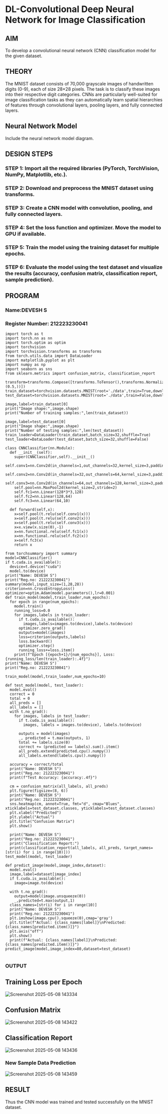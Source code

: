 # DL-Convolutional Deep Neural Network for Image Classification

## AIM
To develop a convolutional neural network (CNN) classification model for the given dataset.

## THEORY
The MNIST dataset consists of 70,000 grayscale images of handwritten digits (0-9), each of size 28×28 pixels. The task is to classify these images into their respective digit categories. CNNs are particularly well-suited for image classification tasks as they can automatically learn spatial hierarchies of features through convolutional layers, pooling layers, and fully connected layers.

## Neural Network Model
Include the neural network model diagram.

## DESIGN STEPS
### STEP 1: Import all the required libraries (PyTorch, TorchVision, NumPy, Matplotlib, etc.).

### STEP 2: Download and preprocess the MNIST dataset using transforms.

### STEP 3: Create a CNN model with convolution, pooling, and fully connected layers.
### STEP 4: Set the loss function and optimizer. Move the model to GPU if available.
### STEP 5: Train the model using the training dataset for multiple epochs.

### STEP 6: Evaluate the model using the test dataset and visualize the results (accuracy, confusion matrix, classification report, sample prediction).


## PROGRAM

### Name:DEVESH S

### Register Number: 212223230041
```
import torch as t
import torch.nn as nn
import torch.optim as optim
import torchvision
import torchvision.transforms as transforms
from torch.utils.data import DataLoader
import matplotlib.pyplot as plt
import numpy as np
import seaborn as sns
from sklearn.metrics import confusion_matrix, classification_report

transform=transforms.Compose([transforms.ToTensor(),transforms.Normalize((0.5,),(0.5,))])
train_dataset=torchvision.datasets.MNIST(root='./data',train=True,download=True,transform=transform)
test_dataset=torchvision.datasets.MNIST(root='./data',train=False,download=True,transform=transform)

image,label=train_dataset[0]
print("Image shape:",image.shape)
print("Number of training samples:",len(train_dataset))

image,label=test_dataset[0]
print("Image shape:",image.shape)
print("Number of testing samples:",len(test_dataset))
train_loader=DataLoader(train_dataset,batch_size=32,shuffle=True)
test_loader=DataLoader(test_dataset,batch_size=32,shuffle=False)

class CNNClassifier(nn.Module):
  def __init__(self):
    super(CNNClassifier,self).__init__()
    self.conv1=nn.Conv2d(in_channels=1,out_channels=32,kernel_size=3,padding=1)
    self.conv2=nn.Conv2d(in_channels=32,out_channels=64,kernel_size=3,padding=1)
    self.conv3=nn.Conv2d(in_channels=64,out_channels=128,kernel_size=3,padding=1)
    self.pool=nn.MaxPool2d(kernel_size=2,stride=2)
    self.fc1=nn.Linear(128*3*3,128)
    self.fc2=nn.Linear(128,64)
    self.fc3=nn.Linear(64,10)

  def forward(self,x):
    x=self.pool(t.relu(self.conv1(x)))
    x=self.pool(t.relu(self.conv2(x)))
    x=self.pool(t.relu(self.conv3(x)))
    x=x.view(x.size(0),-1)
    x=nn.functional.relu(self.fc1(x))
    x=nn.functional.relu(self.fc2(x))
    x=self.fc3(x)
    return x

from torchsummary import summary
model=CNNClassifier()
if t.cuda.is_available():
  device=t.device("cuda")
  model.to(device)
print("Name: DEVESH S")
print("Reg.no: 212223230041")
summary(model,input_size=(1,28,28))
criterion=nn.CrossEntropyLoss()
optimizer=optim.Adam(model.parameters(),lr=0.001)
def train_model(model,train_loader,num_epochs):
  for epoch in range(num_epochs):
    model.train()
    running_loss=0.0
    for images,labels in train_loader:
      if t.cuda.is_available():
        images,labels=images.to(device),labels.to(device)
      optimizer.zero_grad()
      outputs=model(images)
      loss=criterion(outputs,labels)
      loss.backward()
      optimizer.step()
      running_loss+=loss.item()
    print(f"Epoch [{epoch+1}/{num_epochs}], Loss: {running_loss/len(train_loader):.4f}")
print("Name: DEVESH S")
print("Reg.no: 212223230041")

train_model(model,train_loader,num_epochs=10)

def test_model(model, test_loader):
  model.eval()
  correct = 0
  total = 0
  all_preds = []
  all_labels = []
  with t.no_grad():
    for images, labels in test_loader:
      if t.cuda.is_available():
        images, labels = images.to(device), labels.to(device)

      outputs = model(images)
      _, predicted = t.max(outputs, 1)
      total += labels.size(0)
      correct += (predicted == labels).sum().item()
      all_preds.extend(predicted.cpu().numpy())
      all_labels.extend(labels.cpu().numpy())

  accuracy = correct/total
  print("Name: DEVESH S")
  print("Reg.no: 212223230041") 
  print(f"Test Accuracy: {accuracy:.4f}")

  cm = confusion_matrix(all_labels, all_preds)
  plt.figure(figsize=(8, 6))
  print("Name: DEVESH S")
  print("Reg.no: 212223230041")
  sns.heatmap(cm, annot=True, fmt="d", cmap="Blues", xticklabels=test_dataset.classes, yticklabels=test_dataset.classes)
  plt.xlabel("Predicted")
  plt.ylabel("Actual")
  plt.title("Confusion Matrix")
  plt.show()

  print("Name: DEVESH S")
  print("Reg.no: 212223230041")
  print("Classification Report:")
  print(classification_report(all_labels, all_preds, target_names=[str(i) for i in range(10)]))
test_model(model, test_loader)

def predict_image(model,image_index,dataset):
  model.eval()
  image,label=dataset[image_index]
  if t.cuda.is_available():
    image=image.to(device)

  with t.no_grad():
    output=model(image.unsqueeze(0))
    _,predicted=t.max(output,1)
  class_names=[str(i) for i in range(10)]
  print("Name: DEVESH S")
  print("Reg.no: 212223230041")
  plt.imshow(image.cpu().squeeze(0),cmap='gray')
  plt.title(f"Actual: {class_names[label]}\nPredicted: {class_names[predicted.item()]}")
  plt.axis("off")
  plt.show()
  print(f"Actual: {class_names[label]}\nPredicted: {class_names[predicted.item()]}")
predict_image(model,image_index=80,dataset=test_dataset)


```

### OUTPUT

## Training Loss per Epoch
![Screenshot 2025-05-08 143334](https://github.com/user-attachments/assets/b4fa390b-3090-49c0-b6b0-d86d5f70f10b)




## Confusion Matrix
![Screenshot 2025-05-08 143422](https://github.com/user-attachments/assets/80faae3f-cd1d-41ad-99ca-3ab473747e4a)




## Classification Report
![Screenshot 2025-05-08 143436](https://github.com/user-attachments/assets/b3284c24-9a4a-4e26-b79a-a5d2fd15cb91)




### New Sample Data Prediction
![Screenshot 2025-05-08 143459](https://github.com/user-attachments/assets/2f5ebd0c-42ff-498e-93ce-9e6389e22666)


## RESULT
Thus the CNN model was trained and tested successfully on the MNIST dataset.
